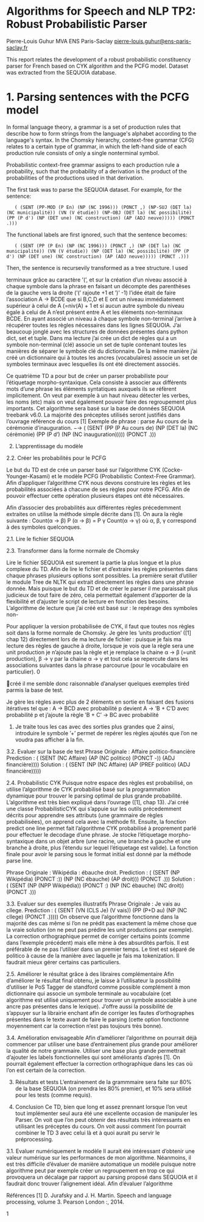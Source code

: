 # Algorithms for Speech and NLP TP2: Robust Probabilistic Parser
Pierre-Louis Guhur
MVA ENS Paris-Saclay
pierre-louis.guhur@ens-paris-saclay.fr

This report relates the development of a robust probabilistic constituency parser for French based on CYK algorithm and the PCFG model. 
Dataset was extracted from the SEQUOIA database.
 
# 1. Parsing sentences with the PCFG model

In formal language theory, a grammar is a set of production rules that describe how to form strings from the language's alphabet according to the language's syntax. 
In the Chomsky hierarchy, context-free grammar (CFG) relates to a certain type of grammar, in which the left-hand side of each production rule consists of only a single nonterminal symbol.

Probabilistic context-free grammar assigns to each production rule a probability, such that the probability of a derivation is the product of the probabilities of the productions used in that derivation.

The first task was to parse the SEQUOIA dataset. For example, for the sentence: 

```    ( (SENT (PP-MOD (P En) (NP (NC 1996))) (PONCT ,) (NP-SUJ (DET la) (NC municipalité)) (VN (V étudie)) (NP-OBJ (DET la) (NC possibilité) (PP (P d') (NP (DET une) (NC construction) (AP (ADJ neuve))))) (PONCT .))) ```

The functional labels are first ignored, such that the sentence becomes:

```    ( (SENT (PP (P En) (NP (NC 1996))) (PONCT ,) (NP (DET la) (NC municipalité)) (VN (V étudie)) (NP (DET la) (NC possibilité) (PP (P d') (NP (DET une) (NC construction) (AP (ADJ neuve))))) (PONCT .))) ```

Then, the sentence is recursevily transformed as a tree structure. I used 



terminaux grâce au caractère ’(’, et sur la création d’un
niveau associé à chaque symbole dans la phrase en faisant un décompte des parenthèses de la gauche vers la
droite (’(’ rajoute +1 et ’)’ -1) l’idée était de faire l’association A → BCDE que si B,C,D et E ont un niveau
immédiatement supérieur à celui de A (=niv(A) + 1 et
si aucun autre symbole du niveau égale à celui de A n’est
présent entre A et les éléments non-terminaux BCDE. En
ayant associé un niveau à chaque symbole non-terminal
j’arrive à récupérer toutes les règles nécessaires dans les
lignes SEQUOIA. J’ai beaucoup jonglé avec les structures
de données présentes dans python dict, set et tuple. Dans
ma lecture j’ai crée un dict de règles qui a un symbole non-terminal (clé) associe un set de tuple contenant
toutes les manières de séparer le symbole clé du dictionnaire. De la même manière j’ai créé un dictionnaire qui à
toutes les ancres (vocabulaires) associe un set de symboles terminaux avec lesquelles ils ont été directement associés.

Ce quatrième TD a pour but de créer un parser probabiliste pour l’étiquetage morpho-syntaxique. Cela consiste
à associer aux différents mots d’une phrase les éléments
syntatiques auxquels ils se réfèrent implicitement. On
veut par exemple à un haut niveau détecter les verbes,
les noms (etc) mais on veut également pouvoir faire
des regroupement plus importants. Cet algorithme sera
basé sur la base de données SEQUOIA treebank v6.0.
La majorité des préceptes utilisés seront justifiés dans
l’ouvrage référence du cours [1]
Exemple de phrase :
parse
Au cours de la cérémonie d’inauguration. −→
( (SENT (PP (P Au cours de) (NP (DET la) (NC
cérémonie) (PP (P d’) (NP (NC inauguration)))))
(PONCT .)))

2. L’apprentissage du modèle

2.2. Créer les probabilités pour le PCFG

Le but du TD est de crée un parser basé sur l’algorithme
CYK (Cocke-Younger-Kasami) et le modèle PCFG (Probabilistic Context-Free Grammar). Afin d’appliquer l’algorithme CYK nous devons construire les règles et les
probabilités associées à chacune de ses règles pour notre
PCFG. Afin de pouvoir effectuer cette opération plusieurs
étapes ont été nécessaires.

Afin d’associer des probabilités aux différentes règles
précedemment extraites on utilise la méthode simple
décrite dans [1]. On aura la règle suivante :
Count(α → β)
P (α → β) = P
γ Count(α → γ)
où α, β, γ correspond à des symboles quelconques.

2.1. Lire le fichier SEQUOIA

2.3. Transformer dans la forme normale de Chomsky

Lire le fichier SEQUOIA est surement la partie la plus
longue et la plus complexe du TD. Afin de lire le fichier et
d’extraire les règles présentes dans chaque phrases plusieurs options sont possibles. La première serait d’utilier le module Tree de NLTK qui extrait directement
les règles dans une phrase donnée. Mais puisque le but
du TD et de créer le parser il me paraissait plus judicieux de tout faire de zéro, cela permettait également
d’apporter de la flexibilité et d’ajuster le script de lecture en fonction des besoins. L’algorithme de lecture que
j’ai créé est basé sur : le repérage des symboles non-

Pour appliquer la version probabilisée de CYK, il faut
que toutes nos règles soit dans la forme normale de Chomsky. Je gère les ’units production’ ([1] chap 12) directement lors de ma lecture de fichier : puisque je fais ma lecture des règles de gauche à droite, lorsque je vois que la
règle sera une unit production je n’ajoute pas la règle et
je remplace la chaine α → β (=unit production), β → γ
par la chaine α → γ et tout cela se repercute dans les
associations suivantes dans la phrase parcourue (pour le
vocabulaire en particulier).
0

créé il me semble donc raisonnable d’analyser quelques
exemples tiréd parmis la base de test.

Je gère les règles avec plus de 2 éléments en sortie en
faisant des fusions itératives tel que : A → BCD avec
probabilité p devient A → ’B + C’D avec probabilité
p et j’ajoute la règle ’B + C’ → BC avec probabilité
1. Je traite tous les cas avec des sorties plus grandes que
2 ainsi, introduire le symbole ’+’ permet de repérer les
règles ajoutés que l’on ne voudra pas afficher à la fin.

3.2. Evaluer sur la base de test
Phrase Originale : Affaire politico-financière
Prediction : ( (SENT (NC Affaire) (AP (NC politico)
(PONCT -)) (ADJ financière))))
Solution : ( (SENT (NP (NC Affaire) (AP (PREF politico) (ADJ financière)))))

2.4. Probabilistic CYK
Puisque notre espace des règles est probabilisé, on utilise l’algorithme de CYK probabilisé basé sur la programmation dynamique pour trouver le parsing optimal
de plus grande probabilité. L’algorithme est très bien
expliqué dans l’ouvrage ([1], chap 13). J’ai créé une
classe ProbabilisticCYK qui s’appuie sur les outils précedemment décrits pour apprendre ses attributs
(une grammaire de règles probabilisées), on apprend cela
avec la méthode fit. Ensuite, la fonction predict one line
permet fait l’algorithme CYK probabilisé à proprement
parlé pour effectuer le decodage d’une phrase. Je stocke
l’étiquetage morpho-syntaxique dans un objet arbre (une
racine, une branche à gauche et une branche à droite, plus
l’étendu sur lequel l’étiquetage est valide). La fonction finale pour avoir le parsing sous le format initial est donné
par la méthode parse line.

Phrase Originale : Wikipédia : ébauche droit.
Prediction : ( (SENT (NP Wikipédia) (PONCT :)) (NP
(NC ébauche) (AP droit))) (PONCT .)))
Solution : ( (SENT (NP (NPP Wikipédia)) (PONCT :) (NP
(NC ébauche) (NC droit)) (PONCT .)))

3.3. Evaluer sur des exemples illustratifs
Phrase Originale : Je vais au cllege.
Prediction : ( (SENT (VN (CLS Je) (V vais)) (PP (P+D
au) (NP (NC cllege) (PONCT .)))))
On observe que l’algorithme fonctionne dans la majorité des cas même si l’on ne prédit pas exactement la même
chose que la vraie solution (on ne peut pas prédire les unit
productions par exemple). La correction orthographique
permet de corriger certains points (comme dans l’exemple
précédent) mais elle mène à des absurdités parfois. Il est
préférable de ne pas l’utiliser dans un premier temps. Le
tiret est séparé de politico à cause de la manière avec laquelle je fais ma tokenization. Il faudrait mieux gérer certains cas particuliers.

2.5. Améliorer le résultat grâce à des libraires
complémentaire
Afin d’améliorer le résultat final obtenu, je laisse à l’utilisateur la possibilité d’utiliser le PoS Tagger de standford
comme possible complément à mon dictionnaire qui associe un symbole terminale au vocabulaire (cet algorithme
est utilisé uniquement pour trouver un symbole associable
à une ancre pas présentes dans le lexique). J’offre aussi
la possibilité de s’appuyer sur la librairie enchant afin de
corriger les fautes d’orthographes présentes dans le texte
avant de faire le parsing (cette option fonctionne moyennement car la correction n’est pas toujours très bonne).

3.4. Amélioration envisageable
Afin d’améliorer l’algorithme on pourrait déjà commencer par utiliser une base d’entrainement plus grande
pour améliorer la qualité de notre grammaire. Utiliser une
base plus grande permettrait d’ajouter les labels fonctionnelles qui sont améliorants d’après [1]. On pourrait
également effectuer la correction orthographique dans les
cas où l’on est certain de la correction.

3. Résultats et tests
L’entrainement de la grammmaire sera faite sur 80% de
la base SEQUOIA (on prendra les 80% premier), et 10%
sera utilisé pour les tests (comme requis).

4. Conclusion
Ce TD, bien que long et assez prennant lorsque l’on
veut tout implémenter seul aura été une excellente occasion de manipuler les Parser. On voit que l’on peut obtenir des résultats très intéressants en utilisant les préceptes
du cours. On voit aussi comment l’on pourrait combiner le TD 3 avec celui là et à quoi aurait pu servir le
préprocessing.

3.1. Evaluer numériquement le modèle
Il aurait été intéressant d’obtenir une valeur numérique
sur les performances de mon algorithme. Néanmoins, il est
très difficile d’évaluer de manière automatique un modèle
puisque notre algorithme peut par exemple créer un regroupement en trop ce qui provoquera un décalage par rapport au parsing proposé dans SEQUOIA et il faudrait donc
trouver l’alignement idéal. Afin d’évaluer l’algorithme

Références
[1] D. Jurafsky and J. H. Martin. Speech and language processing, volume 3. Pearson London :, 2014.

1


